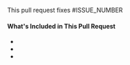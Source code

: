 <!--
Thanks for contributing&mdash;you rock!

- Please make sure to format you BBj code before committing 
- Please create a demo, if you can.
-->

This pull request fixes #ISSUE_NUMBER

#### What's Included in This Pull Request

* 
* 
* 

